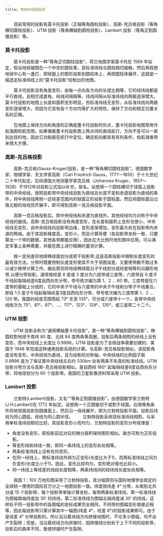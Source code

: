 ```yaml
---
title: 常用的地图投影
---
```


　　目前常用的投影有莫卡托投影（正轴等角圆柱投影）、高斯-克吕格投影（等角横切圆柱投影）、UTM 投影（等角横轴割圆柱投影）、Lambert 投影（等角正割圆锥投影）等。

### 莫卡托投影

　　莫卡托投影是一种“等角正切圆柱投影”，荷兰地图学家莫卡托在 1569 年拟定，假设地球被围在一个中空的圆柱里，其标准纬线与圆柱相切接触，然后再假想地球中心有一盏灯，把球面上的图形投影到圆柱体上，再把圆柱体展开，这就是一幅选定标准纬线上的“莫卡托投影”绘制出的地图。

　　莫卡托投影没有角度变形，由每一点向各方向的长度比相等，它的经纬线都是平行直线，且相交成直角，经线间隔相等，纬线间隔从标准纬线向两极逐渐增大。莫卡托投影的地图上长度和面积变形明显，但标准纬线无变形，从标准纬线向两极变形逐渐增大，但因为它具有各个方向均等扩大的特性，保持了方向和相互位置关系的正确。

　　在地图上保持方向和角度的正确是墨卡托投影的优点，墨卡托投影地图常用作航海图和航空图，如果循着墨卡托投影图上两点间的直线航行，方向不变可以一直到达目的地，因此它对船舰在航行中定位、确定航向都具有有利条件，给航海者带来很大方便。

### 高斯-克吕格投影

　　高斯-克吕格(Gauss-Kruger)投影，是一种“等角横切圆柱投影”。德国数学家、物理学家、天文学家高斯（Carl Friedrich Gauss，1777一1855）于十九世纪二十年代拟定，后经德国大地测量学家克吕格（Johannes Kruger，1857～1928）于1912年对投影公式加以补充，故名。设想用一个圆柱横切于球面上投影带的中央经线，按照投影带中央经线投影为直线且长度不变和赤道投影为直线的条件，将中央经线两侧一定经差范围内的球面正形投影于圆柱面。然后将圆柱面沿过南北极的母线剪开展平，即可得到高斯一克吕格投影平面。

　　高斯一克吕格投影后，除中央经线和赤道为直线外，其他经线均为对称于中央经线的曲线。高斯-克吕格投影没有角度变形，在长度和面积上变形也很小，中央经线无变形，自中央经线向投影带边缘，变形逐渐增加，变形最大处在投影带内赤道的两端。由于其投影精度高，变形小，而且计算简便（各投影带坐标一致，只要算出一个带的数据，其他各带都能应用），因此在大比例尺地形图中应用，可以满足军事上各种需要，并能在图上进行精确的量测计算。

　　按一定经差将地球椭球面划分成若干投影带,这是高斯投影中限制长度变形的最有效方法。分带时既要控制长度变形使其不大于测图误差，又要使带数不致过多以减少换带计算工作，据此原则将地球椭球面沿子午线划分成经差相等的瓜瓣形地带,以便分带投影。通常按经差 6 度或 3 度分为六度带或三度带。六度带自 0 度子午线起每隔经差6度自西向东分带，带号依次编为第 1、2 ... 60 带。三度带是在六度带的基础上分成的，它的中央子午线与六度带的中央子午线和分带子午线重合，即自 1.5 度子午线起每隔经差3度自西向东分带，带号依次编为三度带第 1、2 ... 120 带。我国的经度范围西起 73° 东至 135°，可分成六度带十一个，各带中央经线依次为 75°、81°、87°、...、117°、123°、129°、135°，或三度带二十二个。

### UTM 投影

　　UTM 投影全称为“通用横轴墨卡托投影”，是一种“等角横轴割圆柱投影”，椭圆柱割地球于南纬 80 度、北纬 84 度两条等高圈，投影后两条相割的经线上没有变形，而中央经线上长度比 0.9996。UTM 投影是为了全球战争需要创建的，美国于 1948 年完成这种通用投影系统的计算。与高斯-克吕格投影相似，该投影角度没有变形，中央经线为直线，且为投影的对称轴，中央经线的比例因子取 0.9996 是为了保证离中央经线左右约 330km 处有两条不失真的标准经线。UTM 投影分带方法与高斯-克吕格投影相似，是自西经 180° 起每隔经差6度自西向东分带，将地球划分为 60 个投影带。我国的卫星影像资料常采用 UTM 投影。

### Lambert 投影

　　兰勃特(Lambert)投影，又名“"等角正割圆锥投影”，由德国数学家兰勃特(J.H.Lambert)在 1772 年拟定。设想用一个正圆锥切于或割于球面，应用等角条件将地球面投影到圆锥面上，然后沿一母线展开，即为兰勃特投影平面。投影后纬线为同心圆弧，经线为同心圆半径。
　　兰勃特投影采用双标准纬线相割，与采用单标准纬线相切比较，其投影变形小而均匀，兰勃特投影的变形分布规律是：

-   角度没有变形，即投影前后对应的微分面积保持图形相似，故亦可称为正形投影。
-   等变形线和纬线一致，即同一条纬线上的变形处处相等。
-   两条标准纬线上没有任何变形。
-   在同一经线上，两标准纬线外侧为正变形(长度比大于1)，而两标准纬线之间为负变形(长度比小于1)。因此，变形比较均匀，变形绝对值也比较小。
-   同一纬线上等经差的线段长度相等，两条纬线间的经纬线长度处处相等。

　　我国 1：100 万地形图采用了兰勃特投影，其分幅原则与国际地理学会规定的全球统一使用的国际百万分之一地图投影一致。纬度按纬差 4° 分带，从南到北共分成 15 个投影带，每个投影带单独计算坐标，每带两条标准纬线，第一标准纬线为图幅南端纬度加 30′ 的纬线，第二标准纬线为图幅北端纬度减 30′ 的纬线，这样处于同一投影带中的各图幅的坐标成果完全相同，不同带的图幅变形值接近相等，因此每投影带只需计算其中一幅图(纬差 4°，经差 6°)的投影成果即可。由于是纬差 4° 分带投影的，所以当沿着纬线方向拼接地图时，不论多少图幅，均不会产生裂隙；但是，当沿着经线方向拼接时，因拼接线分别处于上下不同的投影带，投影后的曲率不同，致使拼接时产生裂隙。

